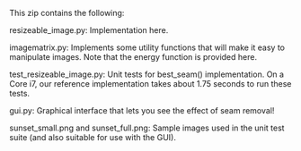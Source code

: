 This zip contains the following:

resizeable_image.py: Implementation here.

imagematrix.py: Implements some utility functions that will make it
easy to manipulate images.  Note that the energy function is provided
here.

test_resizeable_image.py: Unit tests for best_seam()
implementation.  On a Core i7, our reference implementation takes
about 1.75 seconds to run these tests.

gui.py: Graphical interface that lets you see the effect of seam
removal! 

sunset_small.png and sunset_full.png: Sample images used in the unit
test suite (and also suitable for use with the GUI).

